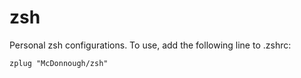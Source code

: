 # zsh
Personal zsh configurations. To use, add the following line to .zshrc:

    zplug "McDonnough/zsh"
